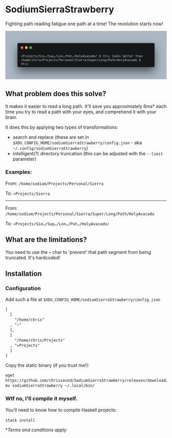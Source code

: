 # SodiumSierraStrawberry

Fighting path reading fatigue one path at a time! The revolution starts now!

![example](/.demo/example.png)

## What problem does this solve?
It makes it easier to read a long path. It'll save you approximately 6ms* each time you try to read a path with your eyes, and comprehend it with your brain.

It does this by applying two types of transformations:
- search and replace (these are set in `$XDG_CONFIG_HOME/sodiumSierraStrawberry/config.json` - aka `~/.config/sodiumSierraStrawberry`)
- intelligent(?) directory truncation (this can be adjusted with the `--limit` parameter) 

### Examples: 

From: `/home/sodium/Projects/Personal/Sierra`

To: `»Projects/Sierra`

---

From: `/home/sodium/Projects/Personal/Sierra/Super/Long/Path/HolyAvacado`

To: `»Projects/Sie…/Sup…/Lon…/Pat…/HolyAvacado/`

## What are the limitations?

You need to use the `»` char to 'prevent' that path segment from being truncated. It's hardcoded!

## Installation

### Configuration 

Add such a file at `$XDG_CONFIG_HOME/sodiumSierraStrawberry/config.json`
```
[
  [
    "/home/chris"
  , "~"
  ],
  [
    "/home/chris/Projects"
  , "»Projects"
  ]
]
```

Copy the static binary (if you trust me!):

```
wget https://github.com/chrissound/SodiumSierraStrawberry/releases/download/v1/sodiumSierraStrawberry
mv sodiumSierraStrawberry ~/.local/bin/
```

### Wtf no, I'll compile it myself.

You'll need to know how to compile Haskell projects:

`stack install`

**Terms and conditions apply*
